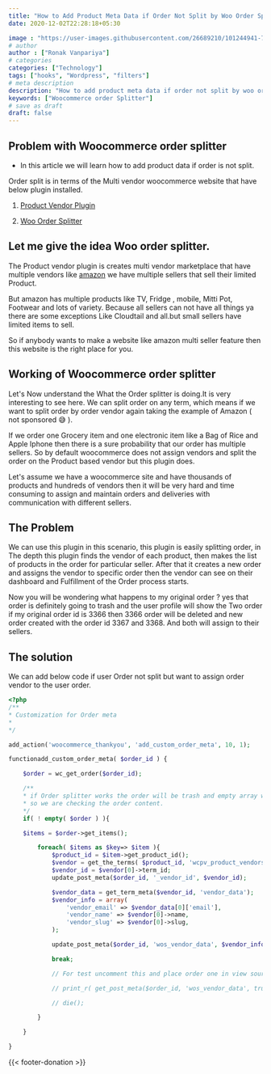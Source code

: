 ```yaml
---
title: "How to Add Product Meta Data if Order Not Split by Woo Order Splitter Plugin"
date: 2020-12-02T22:28:18+05:30

image : "https://user-images.githubusercontent.com/26689210/101244941-7ae8cd80-372f-11eb-9ef3-e17078a4db6f.png"
# author
author : ["Ronak Vanpariya"]
# categories
categories: ["Technology"]
tags: ["hooks", "Wordpress", "filters"]
# meta description
description: "How to add product meta data if order not split by woo order splitter plugin."
keywords: ["Woocommerce order Splitter"]
# save as draft
draft: false
---
```


## Problem with Woocommerce order splitter

- In this article we will learn how to add product data if order is not split.

Order split is in terms of the Multi vendor woocommerce website that have below plugin installed.

1.  [Product Vendor Plugin](https://woocommerce.com/products/product-vendors)

2.  [Woo Order Splitter](https://wordpress.org/plugins/woo-order-splitter/)


## Let me give the idea Woo order splitter.

The Product vendor plugin is creates multi vendor marketplace that have multiple vendors like [amazon](http://amazon.in/) we have multiple sellers that sell their limited Product.

But amazon has multiple products like TV, Fridge , mobile, Mitti Pot, Footwear and lots of variety. Because all sellers can not have all things ya there are some exceptions Like Cloudtail and all.but small sellers have limited items to sell.

So if anybody wants to make a website like amazon multi seller feature then this website is the right place for you.

## Working of Woocommerce order splitter

Let's Now understand the What the Order splitter is doing.It is very interesting to see here. We can split order on any term, which means if we want to split order by order vendor again taking the example of Amazon ( not sponsored :sweat_smile: ).

If we order one Grocery item and one electronic item like a Bag of Rice and Apple Iphone then there is a sure probability that our order has multiple sellers. So by default woocommerce does not assign vendors and split the order on the Product based vendor but this plugin does.

Let's assume we have a woocommerce site and have thousands of products and hundreds of vendors then it will be very hard and time consuming to assign and maintain orders and deliveries with communication with different sellers.

## The Problem

We can use this plugin in this scenario, this plugin is easily splitting order, in The depth this plugin finds the vendor of each product, then makes the list of products in the order for particular seller. After that it creates a new order and assigns the vendor to specific order then the vendor can see on their dashboard and Fulfillment of the Order process starts.

Now you will be wondering what happens to my original order ? yes that order is definitely going to trash and the user profile will show the Two order if my original order id is 3366 then 3366 order will be deleted and new order created with the order id 3367 and 3368. And both will assign to their sellers.

## The solution
We can add below code if user Order not split but want to assign order vendor to the user order.
```php
<?php
/**
* Customization for Order meta
*
*/

add_action('woocommerce_thankyou', 'add_custom_order_meta', 10, 1);

functionadd_custom_order_meta( $order_id ) {

    $order = wc_get_order($order_id);

    /**
    * if Order splitter works the order will be trash and empty array will return.
    * so we are checking the order content.
    */
    if( ! empty( $order ) ){

    $items = $order->get_items();

        foreach( $items as $key=> $item ){
            $product_id = $item->get_product_id();
            $vendor = get_the_terms( $product_id, 'wcpv_product_vendors' );
            $vendor_id = $vendor[0]->term_id;
            update_post_meta($order_id, '_vendor_id', $vendor_id);

            $vendor_data = get_term_meta($vendor_id, 'vendor_data');
            $vendor_info = array(
                'vendor_email' => $vendor_data[0]['email'],
                'vendor_name' => $vendor[0]->name,
                'vendor_slug' => $vendor[0]->slug,
            );

            update_post_meta($order_id, 'wos_vendor_data', $vendor_info);

            break;

            // For test uncomment this and place order one in view source.

            // print_r( get_post_meta($order_id, 'wos_vendor_data', true) );

            // die();

        }

    }

}
```

{{< footer-donation >}}